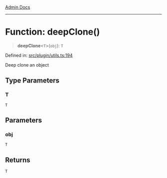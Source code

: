 [Admin Docs](/)

***

# Function: deepClone()

> **deepClone**\<`T`\>(`obj`): `T`

Defined in: [src/plugin/utils.ts:194](https://github.com/Sourya07/talawa-api/blob/4e4298c85a0d2c28affa824f2aab7ec32b5f3ac5/src/plugin/utils.ts#L194)

Deep clone an object

## Type Parameters

### T

`T`

## Parameters

### obj

`T`

## Returns

`T`
